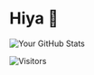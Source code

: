 # Hiya 🤗

![Your GitHub Stats](https://github-readme-stats.vercel.app/api?username=merdoth&show_icons=true&theme=radical)

![Visitors](https://visitor-badge.laobi.icu/badge?page_id=merdoth.merdoth)



<!--
**Merdoth/Merdoth** is a ✨ _special_ ✨ repository because its `README.md` (this file) appears on your GitHub profile.

Here are some ideas to get you started:

- 🔭 I’m currently working on ...
- 🌱 I’m currently learning ...
- 👯 I’m looking to collaborate on ...
- 🤔 I’m looking for help with ...
- 💬 Ask me about ...
- 📫 How to reach me: ...
- 😄 Pronouns: ...
- ⚡ Fun fact: ...
-->

